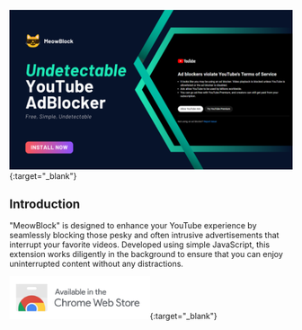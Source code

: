 [<img src="github_resources/poster.png">](https://www.google.com){:target="_blank"}

## Introduction

"MeowBlock" is designed to enhance your YouTube experience by seamlessly blocking those pesky and often intrusive advertisements that interrupt your favorite videos. Developed using simple JavaScript, this extension works diligently in the background to ensure that you can enjoy uninterrupted content without any distractions.

[<img src="github_resources/Chrome Web Store badge.png">](https://www.google.com){:target="_blank"}
